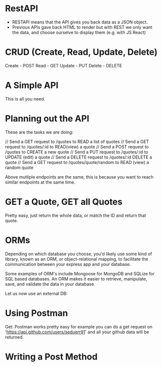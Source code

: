 # RestAPI

- RESTAPI means that the API gives you back data as a JSON object. 
- Previous APIs gave back HTML to render but with REST we only want the data, and choose ourselve to display them (e.g. with JS React)

# CRUD (Create, Read, Update, Delete)

Create - POST
Read - GET
Update - PUT
Delete - DELETE

# A Simple API

This is all you need.

<script>
const express = require('express');
const app = express();
app.get('/greetings', (req, res)=>{
    res.json({greeting: 'Hello World!'});
});
app.listen(3000, () => console.log('Quote API listening on port 3000!'));
</script>

# Planning out the API

These are the tasks we are doing:

// Send a GET request to /quotes to READ a list of quotes
// Send a GET request to /quotes/:id to READ(view) a quote
// Send a POST request to /quotes to  CREATE a new quote 
// Send a PUT request to /quotes/:id to UPDATE (edit) a quote
// Send a DELETE request to /quotes/:id DELETE a quote 
// Send a GET request to /quotes/quote/random to READ (view) a random quote

Above mutliple endpoints are the same, this is because you want to reach similar endpoints at the same time.

# GET a Quote, GET all Quotes

Pretty easy, just return the whole data, or match the ID and return that quote.

<script>
// Setting up express
const express = require('express');
const app = express();

// Send a GET request to /quotes to READ a list of quotes
app.get('/quotes', (req, res)=>{
    res.json(data);
});

// Send a GET request to /quotes/:id to READ(view) a quote
app.get('/quotes/:id', (req, res)=>{ // colon tells that it is a URL parameter
// print with console.log(req.params.id) >>> you have access to the id sent by the client
    const quote = data.quotes.find(quote => quote.id == req.params.id); // find quotes in db
    res.json(quote);
});
</script>

# ORMs

Depending on which database you choose, you'd likely use some kind of library, known as an ORM, or object-relational mapping, to facilitate the communication between your express app and your database.

Some examples of ORM's include Mongoose for MongoDB and SQLize for SQL based databases.
An ORM makes it easier to retrieve, manipulate, save, and validate the data in your database.

Let us now use an external DB:

<script>
// Setting up express
const express = require('express');
const app = express();
const records = require('./records');

// Send a GET request to /quotes to READ a list of quotes
app.get('/quotes', async (req, res)=>{
    const quotes = await records.getQuotes();
    res.json(quotes);
});

// Send a GET request to /quotes/:id to READ(view) a quote
app.get('/quotes:id', async (req, res)=>{
  const quotes = await records.getQuote(req.params.id);
  res.json(quote);
}
</script>

# Using Postman

Get: Postman works pretty easy for example you can do a get request on 
'https://api.github.com/users/seduerr91' and all your github data will be returned.

# Writing a Post Method

<script>

app.use(express.json()) // needs to be called to return the post as middleware, was needed to be appended on top

app.post('/quotes', async (req, res) =>{
    const quote = await records.createQuotes({
        quote: req.body.quote,
        author: req.body.author
    });
    res.json(quote);
});
</script>
